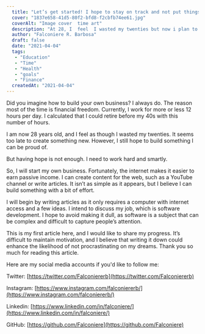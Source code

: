 ```yaml
---
  title: "Let’s get started! I hope to stay on track and not put things off this time."
  cover: "1837e658-41d5-80f2-bfd8-f2cbfb74ee61.jpg"
  coverAlt: "Image cover  time art"
  description: "At 28, I  feel  I wasted my twenties but now i plan to start a business, create content on software development, and stay motivated."
  author: "Falconiere R. Barbosa"
  draft: false
  date: "2021-04-04"
  tags:
   - "Education"
   - "Time"
   - "Health"
   - "goals"
   - "Finance"
  createdAt: "2021-04-04"
---
```

  


Did you imagine how to build your own business? I always do. The reason most of the time is financial freedom. Currently, I work for more or less 12 hours per day. I calculated that I could retire before my 40s with this number of hours.

I am now 28 years old, and I feel as though I wasted my twenties. It seems too late to create something new. However, I still hope to build something I can be proud of.

But having hope is not enough. I need to work hard and smartly.

So, I will start my own business. Fortunately, the internet makes it easier to earn passive income. I can create content for the web, such as a YouTube channel or write articles. It isn’t as simple as it appears, but I believe I can build something with a bit of effort.

I will begin by writing articles as it only requires a computer with internet access and a few ideas. I intend to discuss my job, which is software development. I hope to avoid making it dull, as software is a subject that can be complex and difficult to capture people’s attention.

This is my first article here, and I would like to share my progress. It’s difficult to maintain motivation, and I believe that writing it down could enhance the likelihood of not procrastinating on my dreams. Thank you so much for reading this article.

Here are my social media accounts if you'd like to follow me:

Twitter: [https://twitter.com/Falconiererb](https://twitter.com/Falconiererb)

Instagram: [https://www.instagram.com/falconiererb/](https://www.instagram.com/falconiererb/)

Linkedin: [https://www.linkedin.com/in/falconiere/](https://www.linkedin.com/in/falconiere/)

GitHub: [https://github.com/Falconiere](https://github.com/Falconiere)
